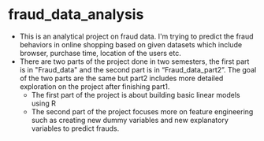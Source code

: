 # fraud_data_analysis
* This is an analytical project on fraud data. I'm trying to predict the fraud behaviors in online shopping based on given datasets which include browser, purchase time, location of the users etc.  
* There are two parts of the project done in two semesters, the first part is in "Fraud_data" and the second part is in “Fraud_data_part2”. The goal of the two parts are the same but part2 includes more detailed exploration on the project after finishing part1.   
  + The first part of the project is about building basic linear models using R  
  + The second part of the project focuses more on feature engineering such as creating new dummy variables and new explanatory variables to predict frauds.
